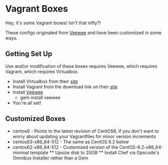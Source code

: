 # Vagrant Boxes #

Hey, it's some Vagrant boxes! Isn't that nifty?!

These configs originated from [Veewee](https://github.com/jedi4ever/veewee/)
and have been customized in some ways.

## Getting Set Up ##

Use and/or modification of these boxes requires Veewee, which requires
Vagrant, which requires Virtualbox.

* Install Virtualbox from their
[site](https://www.virtualbox.org/wiki/Downloads)
* Install Vagrant from the download link on their [site](http://vagrantup.com/)
* Install [Veewee](https://github.com/jedi4ever/veewee/)
  * gem install veewee
* You're all set!

## Customized Boxes ##

* centos6 - Points to the latest revision of CentOS6, if you don't want to
worry about updating your Vagrantfiles for minor version increments
* centos63-x86_64-512 - The same as CentOS 6.2 below
* centos62-x86_64-512 - Customized version of the CentOS-6.2-x86_64-minimal
template
** Upsize disk to 20GB
** Install Chef via Opscode's Omnibus Installer rather than a Gem
